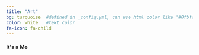 ```yaml
---
title: "Art"
bg: turquoise  #defined in _config.yml, can use html color like '#0fbfcf'
color: white   #text color
fa-icon: fa-child
---
```


#### It's a Me